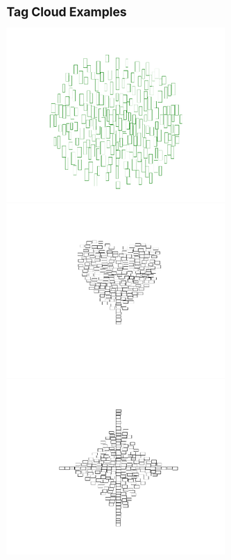 # Tag Cloud Examples
![spiral](Examples/spiral.png)
![heart](Examples/heart.png)
![astroid](Examples/astroid.png)